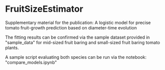 # FruitSizeEstimator
Supplementary material for the publication: A logistic model for precise tomato fruit-growth prediction based on diameter-time evolution

The fitting results can be confirmed via the sample dataset provided in "sample_data" for mid-sized fruit baring and small-sized fruit baring tomato plants.

A sample script evaluating both species can be run via the notebook: "compare_models.ipynb" 

